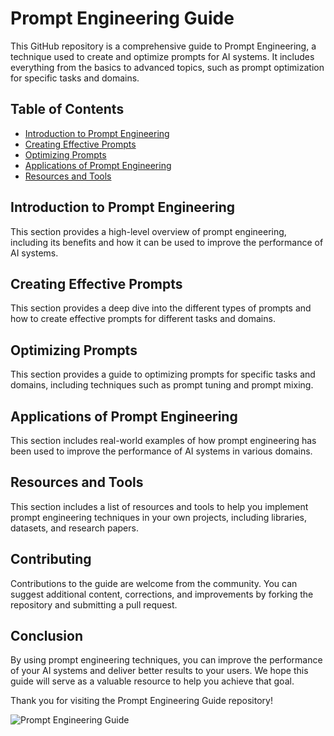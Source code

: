 # Prompt Engineering Guide

This GitHub repository is a comprehensive guide to Prompt Engineering, a technique used to create and optimize prompts for AI systems. It includes everything from the basics to advanced topics, such as prompt optimization for specific tasks and domains.

## Table of Contents

- [Introduction to Prompt Engineering](#introduction-to-prompt-engineering)
- [Creating Effective Prompts](#creating-effective-prompts)
- [Optimizing Prompts](#optimizing-prompts)
- [Applications of Prompt Engineering](#applications-of-prompt-engineering)
- [Resources and Tools](#resources-and-tools)

## Introduction to Prompt Engineering

This section provides a high-level overview of prompt engineering, including its benefits and how it can be used to improve the performance of AI systems.

## Creating Effective Prompts

This section provides a deep dive into the different types of prompts and how to create effective prompts for different tasks and domains.

## Optimizing Prompts

This section provides a guide to optimizing prompts for specific tasks and domains, including techniques such as prompt tuning and prompt mixing.

## Applications of Prompt Engineering

This section includes real-world examples of how prompt engineering has been used to improve the performance of AI systems in various domains.

## Resources and Tools

This section includes a list of resources and tools to help you implement prompt engineering techniques in your own projects, including libraries, datasets, and research papers.

## Contributing

Contributions to the guide are welcome from the community. You can suggest additional content, corrections, and improvements by forking the repository and submitting a pull request.

## Conclusion

By using prompt engineering techniques, you can improve the performance of your AI systems and deliver better results to your users. We hope this guide will serve as a valuable resource to help you achieve that goal.

Thank you for visiting the Prompt Engineering Guide repository!

![Prompt Engineering Guide](https://external-content.duckduckgo.com/iu/?u=https%3A%2F%2Fvignette.wikia.nocookie.net%2Fhunterxhunter%2Fimages%2F8%2F8f%2FGon_y_Killua_celebrando_2.png%2Frevision%2Flatest%3Fcb%3D20140517163521%26path-prefix%3Des&f=1&nofb=1&ipt=06b7608490312387fa092c27e1ca17a07956d0db9001ac6ddff8a7180e8e38df&ipo=images)
